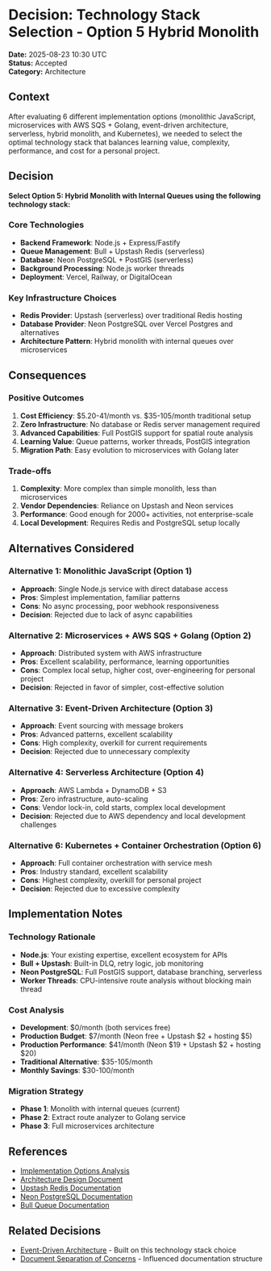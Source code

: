 # Decision: Technology Stack Selection - Option 5 Hybrid Monolith

**Date:** 2025-08-23 10:30 UTC  
**Status:** Accepted  
**Category:** Architecture  

## Context

After evaluating 6 different implementation options (monolithic JavaScript, microservices with AWS SQS + Golang, event-driven architecture, serverless, hybrid monolith, and Kubernetes), we needed to select the optimal technology stack that balances learning value, complexity, performance, and cost for a personal project.

## Decision

**Select Option 5: Hybrid Monolith with Internal Queues using the following technology stack:**

### **Core Technologies**
- **Backend Framework**: Node.js + Express/Fastify
- **Queue Management**: Bull + Upstash Redis (serverless)
- **Database**: Neon PostgreSQL + PostGIS (serverless)
- **Background Processing**: Node.js worker threads
- **Deployment**: Vercel, Railway, or DigitalOcean

### **Key Infrastructure Choices**
- **Redis Provider**: Upstash (serverless) over traditional Redis hosting
- **Database Provider**: Neon PostgreSQL over Vercel Postgres and alternatives
- **Architecture Pattern**: Hybrid monolith with internal queues over microservices

## Consequences

### **Positive Outcomes**
1. **Cost Efficiency**: $5.20-41/month vs. $35-105/month traditional setup
2. **Zero Infrastructure**: No database or Redis server management required
3. **Advanced Capabilities**: Full PostGIS support for spatial route analysis
4. **Learning Value**: Queue patterns, worker threads, PostGIS integration
5. **Migration Path**: Easy evolution to microservices with Golang later

### **Trade-offs**
1. **Complexity**: More complex than simple monolith, less than microservices
2. **Vendor Dependencies**: Reliance on Upstash and Neon services
3. **Performance**: Good enough for 2000+ activities, not enterprise-scale
4. **Local Development**: Requires Redis and PostgreSQL setup locally

## Alternatives Considered

### **Alternative 1: Monolithic JavaScript (Option 1)**
- **Approach**: Single Node.js service with direct database access
- **Pros**: Simplest implementation, familiar patterns
- **Cons**: No async processing, poor webhook responsiveness
- **Decision**: Rejected due to lack of async capabilities

### **Alternative 2: Microservices + AWS SQS + Golang (Option 2)**
- **Approach**: Distributed system with AWS infrastructure
- **Pros**: Excellent scalability, performance, learning opportunities
- **Cons**: Complex local setup, higher cost, over-engineering for personal project
- **Decision**: Rejected in favor of simpler, cost-effective solution

### **Alternative 3: Event-Driven Architecture (Option 3)**
- **Approach**: Event sourcing with message brokers
- **Pros**: Advanced patterns, excellent scalability
- **Cons**: High complexity, overkill for current requirements
- **Decision**: Rejected due to unnecessary complexity

### **Alternative 4: Serverless Architecture (Option 4)**
- **Approach**: AWS Lambda + DynamoDB + S3
- **Pros**: Zero infrastructure, auto-scaling
- **Cons**: Vendor lock-in, cold starts, complex local development
- **Decision**: Rejected due to AWS dependency and local development challenges

### **Alternative 6: Kubernetes + Container Orchestration (Option 6)**
- **Approach**: Full container orchestration with service mesh
- **Pros**: Industry standard, excellent scalability
- **Cons**: Highest complexity, overkill for personal project
- **Decision**: Rejected due to excessive complexity

## Implementation Notes

### **Technology Rationale**
- **Node.js**: Your existing expertise, excellent ecosystem for APIs
- **Bull + Upstash**: Built-in DLQ, retry logic, job monitoring
- **Neon PostgreSQL**: Full PostGIS support, database branching, serverless
- **Worker Threads**: CPU-intensive route analysis without blocking main thread

### **Cost Analysis**
- **Development**: $0/month (both services free)
- **Production Budget**: $7/month (Neon free + Upstash $2 + hosting $5)
- **Production Performance**: $41/month (Neon $19 + Upstash $2 + hosting $20)
- **Traditional Alternative**: $35-105/month
- **Monthly Savings**: $30-100/month

### **Migration Strategy**
- **Phase 1**: Monolith with internal queues (current)
- **Phase 2**: Extract route analyzer to Golang service
- **Phase 3**: Full microservices architecture

## References

- [Implementation Options Analysis](../technical-design/03-implementation-options.md)
- [Architecture Design Document](../technical-design/04-architecture-design.md)
- [Upstash Redis Documentation](https://docs.upstash.com/redis)
- [Neon PostgreSQL Documentation](https://neon.tech/docs)
- [Bull Queue Documentation](https://github.com/OptimalBits/bull)

## Related Decisions

- [Event-Driven Architecture](010-event-driven-architecture.md) - Built on this technology stack choice
- [Document Separation of Concerns](007-document-separation-of-concerns.md) - Influenced documentation structure
